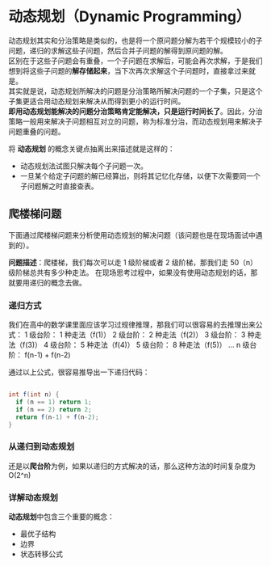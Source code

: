 # 动态规划（Dynamic Programming）
动态规划其实和分治策略是类似的，也是将一个原问题分解为若干个规模较小的子问题，递归的求解这些子问题，然后合并子问题的解得到原问题的解。  
区别在于这些子问题会有重叠，一个子问题在求解后，可能会再次求解，于是我们想到将这些子问题的**解存储起来**，当下次再次求解这个子问题时，直接拿过来就是。  
其实就是说，动态规划所解决的问题是分治策略所解决问题的一个子集，只是这个子集更适合用动态规划来解决从而得到更小的运行时间。  
**即用动态规划能解决的问题分治策略肯定能解决，只是运行时间长了**。因此，分治策略一般用来解决子问题相互对立的问题，称为标准分治，而动态规划用来解决子问题重叠的问题。

将 **动态规划** 的概念关键点抽离出来描述就是这样的：
- 动态规划法试图只解决每个子问题一次。
- 一旦某个给定子问题的解已经算出，则将其记忆化存储，以便下次需要同一个子问题解之时直接查表。

## 爬楼梯问题
下面通过爬楼梯问题来分析使用动态规划的解决问题（该问题也是在现场面试中遇到的）。

**问题描述**：爬楼梯，我们每次可以走 1 级阶梯或者 2 级阶梯，那我们走 50（n） 级阶梯总共有多少种走法。
在现场思考过程中，如果没有使用动态规划的话，那就要用递归的概念去做。

### 递归方式
我们在高中的数学课里面应该学习过规律推理，那我们可以很容易的去推理出来公式：
1 级台阶： 1 种走法（f(1)）
2 级台阶： 2 种走法（f(2)）
3 级台阶： 3 种走法（f(3)）
4 级台阶： 5 种走法（f(4)）
5 级台阶： 8 种走法（f(5)）
...
n 级台阶： f(n-1) + f(n-2)

通过以上公式，很容易推导出一下递归代码：

``` java

int f(int n) {
  if (n == 1) return 1;
  if (n == 2) return 2;
  return f(n-1) + f(n-2);
}

```

### 从递归到动态规划
还是以**爬台阶**为例，如果以递归的方式解决的话，那么这种方法的时间复杂度为O(2^n)

### 详解动态规划

**动态规划**中包含三个重要的概念：
- 最优子结构
- 边界
- 状态转移公式
